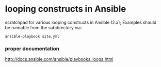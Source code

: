 # looping constructs in Ansible

scratchpad for various looping constructs in Ansible (2.x);
Examples should be runnable from the subdirectory via:

    ansible-playbook site.yml

### proper documentation

http://docs.ansible.com/ansible/playbooks_loops.html
